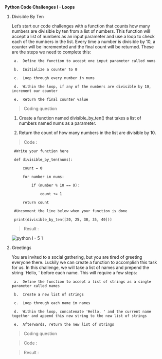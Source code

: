 **Python Code Challenges I - Loops**

1. Divisible By Ten

    Let’s start our code challenges with a function that counts how many numbers are divisible by ten from a list of numbers. This function will accept a list of numbers as an input parameter and use a loop to check each of the numbers in the list. Every time a number is divisible by 10, a counter will be incremented and the final count will be returned. These are the steps we need to complete this:

        a.  Define the function to accept one input parameter called nums

        b.  Initialize a counter to 0

        c.  Loop through every number in nums

        d.  Within the loop, if any of the numbers are divisible by 10, increment our counter

        e.  Return the final counter value

    >   Coding question

    1.  Create a function named divisible_by_ten() that takes a list of numbers named nums as a parameter.

    2.  Return the count of how many numbers in the list are divisible by 10.

    >   Code :

        #Write your function here

        def divisible_by_ten(nums):

            count = 0

            for number in nums:

                if (number % 10 == 0):

                    count += 1

            return count

        #Uncomment the line below when your function is done

        print(divisible_by_ten([20, 25, 30, 35, 40]))

    >   Result  :

      ![python I - 5 1](https://user-images.githubusercontent.com/74751990/192553691-31638ae1-9d76-4154-94ff-aa9ac9c9ab1e.jpg)

2. Greetings

    You are invited to a social gathering, but you are tired of greeting everyone there. Luckily we can create a function to accomplish this task for us. In this challenge, we will take a list of names and prepend the string 'Hello, ' before each name. This will require a few steps:

        a.  Define the function to accept a list of strings as a single parameter called names

        b.  Create a new list of strings

        c.  Loop through each name in names

        d.  Within the loop, concatenate 'Hello, ' and the current name together and append this new string to the new list of strings

        e.  Afterwards, return the new list of strings

    >   Coding question



    >   Code :



    >   Result  :



